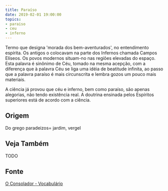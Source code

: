 ```yaml
---
title: Paraíso
date: 2019-02-01 19:00:00
topics:
- paraiso
- ceu
- inferno
---
```


Termo que designa 'morada dos bem-aventurados', no entendimento espírita. Os
antigos o colocavam na parte dos Infernos chamada Campos Elíseos. Os povos
modernos situam-no nas regiões elevadas do espaço. Esta palavra é sinônimo de
Céu, tomado na mesma acepção, com a diferença que à palavra Céu se liga uma
idéia de beatitude infinita, ao passo que a palavra paraíso é mais circunscrita
e lembra gozos um pouco mais materiais.

A ciência já provou que céu e inferno, bem como paraíso, são apenas alegorias,
não tendo existência real. A doutrina ensinada pelos Espíritos superiores está
de acordo com a ciência.

## Origem
Do grego paradeizos= jardim, vergel

## Veja Também
TODO

## Fonte
[O Consolador - Vocabulário](http://www.oconsolador.com.br/linkfixo/vocabulario/principal.html)
